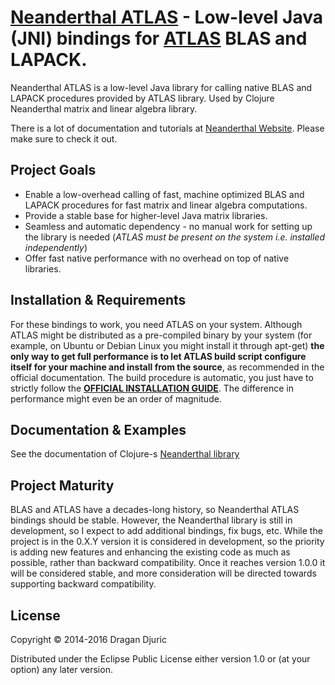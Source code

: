 # [Neanderthal ATLAS](http://neanderthal.uncomplicate.org) - Low-level Java (JNI) bindings for [ATLAS](httl://http://math-atlas.sourceforge.net/) BLAS and LAPACK.

Neanderthal ATLAS is a low-level Java library for calling native BLAS and LAPACK procedures provided by ATLAS library. Used by Clojure Neanderthal matrix and linear algebra library.

There is a lot of documentation and tutorials at [Neanderthal Website](http://neanderthal.uncomplicate.org). Please make sure to check it out.

## Project Goals

* Enable a low-overhead calling of fast, machine optimized BLAS and LAPACK procedures for fast matrix and linear algebra computations.
* Provide a stable base for higher-level Java matrix libraries.
* Seamless and automatic dependency - no manual work for setting up the library is needed (*ATLAS must be present on the system i.e. installed independently*)
* Offer fast native performance with no overhead on top of native libraries.

## Installation & Requirements

For these bindings to work, you need ATLAS on your system. Although ATLAS might be distributed as a pre-compiled binary by your system (for example, on  Ubuntu or Debian Linux you might install it through apt-get) **the only way to get full performance is to let ATLAS build script configure itself for your machine and install from the source**, as recommended in the official documentation. The build procedure is automatic, you just have to strictly follow the [**OFFICIAL INSTALLATION GUIDE**](http://math-atlas.sourceforge.net/atlas_install/). The difference in performance might even be an order of magnitude.

## Documentation & Examples

See the documentation of Clojure-s [Neanderthal library](http://neanderthal.uncomplicate.org)

## Project Maturity

BLAS and ATLAS have a decades-long history, so Neanderthal ATLAS bindings should be stable.
However, the Neanderthal library is still in development, so I expect to add additional bindings, fix bugs, etc.
While the project is in the 0.X.Y version it is considered in development, so the priority is adding new features and enhancing the existing code as much as possible, rather than backward compatibility.
Once it reaches version 1.0.0 it will be considered stable, and more consideration will be directed towards supporting backward compatibility.

## License

Copyright © 2014-2016 Dragan Djuric

Distributed under the Eclipse Public License either version 1.0 or (at your option) any later version.
